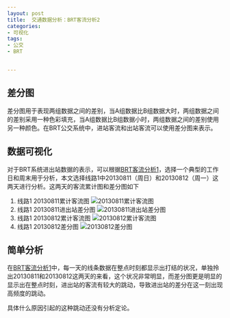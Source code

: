 ```yaml
---
layout: post
title:  交通数据分析：BRT客流分析2
categories:
- 可视化
tags:
- 公交
- BRT


---
```


## 差分图

差分图用于表现两组数据之间的差别，当A组数据比B组数据大时，两组数据之间的差别采用一种色彩填充，当A组数据比B组数据小时，两组数据之间的差别使用另一种颜色。在BRT公交系统中，进站客流和出站客流可以使用差分图来表示。


## 数据可视化

对于BRT系统进出站数据的表示，可以根据[BRT客流分析1](http://westerly-lzh.github.io/cn/2015/07/BRT/)，选择一个典型的工作日和周末用于分析，本文选择线路1中20130811（周日）和20130812（周一）这两天进行分析。这两天的客流累计图和差分图如下

1. 线路1 20130811累计客流图
![20130811累计客流图](/media/img/bus/brt1_20130811.png "BRT 线路1每日客流")
2. 线路1 20130811进出站差分图
![20130811进出站差分图](/media/img/bus/brt1_diff_20130811.png "BRT 线路2每日客流")
3. 线路1 20130812累计客流图
![20130812累计客流图](/media/img/bus/brt1_20130812.png "BRT 线路1工作日客流")
4. 线路1 20130812差分图
![20130812差分图](/media/img/bus/brt1_diff_20130812.png "BRT 线路2工作日客流")

## 简单分析

在[BRT客流分析1](http://westerly-lzh.github.io/cn/2015/07/BRT/)中，每一天的线条数据在整点时刻都显示出打结的状况，单独拎出20130811和20130812这两天的来看，这个状况非常明显，而差分图更是明显的显示出在整点时刻，进出站的客流有较大的跳动，导致进出站的差分在这一刻出现高频度的跳动。

具体什么原因引起的这种跳动还没有分析定论。